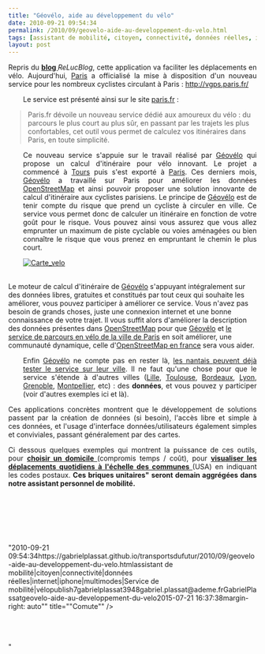 ```yaml
---
title: "Géovélo, aide au développement du vélo"
date: 2010-09-21 09:54:34
permalink: /2010/09/geovelo-aide-au-developpement-du-velo.html
tags: [assistant de mobilité, citoyen, connectivité, données réelles, internet, iphone, multimodes, Service de mobilité, vélo]
layout: post
---
```


<p style="text-align: justify">Repris du <strong><a href="http://3liz.org/blog/rldhont/index.php/2010/09/20/346-le-velo-a-paris-guide-par-osm" target="_blank">blog </a></strong><em>ReLucBlog</em>, cette application va faciliter les déplacements en vélo. Aujourd'hui, <a href="http://paris.fr/">Paris</a> a officialisé la mise à disposition d'un nouveau service pour les nombreux cyclistes circulant à Paris : <a href="http://vgps.paris.fr/">http://vgps.paris.fr/</a></p> <p style="text-align: justify;padding-left: 30px">Le service est présenté ainsi sur le site <a href="http://paris.fr/">paris.fr</a> :</p> <blockquote> <p>Paris.fr dévoile un nouveau service dédié aux amoureux du vélo : du parcours le plus court au plus sûr, en passant par les trajets les plus confortables, cet outil vous permet de calculez vos itinéraires dans Paris, en toute simplicité.</p> </blockquote> <p style="text-align: justify;padding-left: 30px">Ce nouveau service s'appuie sur le travail réalisé par <a href="http://geovelo.fr/">Géovélo</a> qui propose un calcul d'itinéraire pour vélo innovant. Le projet a commencé à <a href="http://www.geovelo.fr/tours/">Tours</a> puis s'est exporté à <a href="http://www.geovelo.fr/paris">Paris</a>. Ces derniers mois, <a href="http://geovelo.fr/">Géovélo</a> a travaillé sur Paris pour améliorer les données <a href="http://www.openstreetmap.org/?lat=48.8672&lon=2.3478&zoom=12&layers=M">OpenStreetMap</a> et ainsi pouvoir proposer une solution innovante de calcul d'itinéraire aux cyclistes parisiens. Le principe de <a href="http://geovelo.fr/">Géovélo</a> est de tenir compte du risque que prend un cycliste à circuler en ville. Ce service vous permet donc de calculer un itinéraire en fonction de votre goût pour le risque. Vous pouvez ainsi vous assurez que vous allez emprunter un maximum de piste cyclable ou voies aménagées ou bien connaître le risque que vous prenez en empruntant le chemin le plus court.</p> <p style="text-align: justify;padding-left: 30px"><a href="https://gabrielplassat.github.io/transportsdufutur/wp-content/uploads/sites/6/old/6a0120a66d2ad4970b0134878ab3a1970c-pi.jpg"><img alt="Carte_velo" class="asset  asset-image at-xid-6a0120a66d2ad4970b0134878ab3a1970c" src="/wp-content/uploads/sites/6/old/6a0120a66d2ad4970b0134878ab3a1970c-500wi.jpg" style="margin-left: auto;margin-right: auto" title="Carte_velo" /></a>  </p>  <!--more-->  <br />Le moteur de calcul d'itinéraire de <a href="http://geovelo.fr/">Géovélo</a> s'appuyant intégralement sur des données libres, gratuites et constitués par tout ceux qui souhaite les améliorer, vous pouvez participer à améliorer ce service. Vous n'avez pas besoin de grands choses, juste une connexion internet et une bonne connaissance de votre trajet. Il vous suffit alors d'améliorer la description des données présentes dans <a href="http://www.openstreetmap.org/">OpenStreetMap</a> pour que <a href="http://geovelo.fr/">Géovélo</a> et <a href="http://vgps.paris.fr/">le service de parcours en vélo de la ville de Paris</a> en soit améliorer, une communauté dynamique, celle d'<a href="http://openstreetmap.fr/">OpenStreetMap en france</a> sera vous aider. <p style="text-align: justify;padding-left: 30px">Enfin <a href="http://geovelo.fr/">Géovélo</a> ne compte pas en rester là, <a href="http://www.geovelo.fr/nantes">les nantais peuvent déjà tester le service sur leur ville</a>. Il ne faut qu'une chose pour que le service s'étende à d'autres villes (<a href="http://www.openstreetmap.org/?lat=50.6366&lon=3.1058&zoom=12&layers=M">Lille</a>, <a href="http://www.openstreetmap.org/?lat=43.5992&lon=1.4376&zoom=12&layers=M">Toulouse</a>, <a href="http://www.openstreetmap.org/?lat=44.8368&lon=-0.5506&zoom=12&layers=M">Bordeaux</a>, <a href="http://www.openstreetmap.org/?lat=45.7549&lon=4.8525&zoom=12&layers=M">Lyon</a>, <a href="http://www.openstreetmap.org/?lat=45.1796&lon=5.7231&zoom=12&layers=M">Grenoble</a>, <a href="http://www.openstreetmap.org/?lat=43.6097&lon=3.9076&zoom=12&layers=M">Montpellier</a>, etc) : des <strong>données</strong>, et vous pouvez y participer (voir d'autres exemples ici et là).</p> <p style="text-align: justify">Ces applications concrètes montrent que le développement de solutions passent par la création de données (si besoin), l'accès libre et simple à ces données, et l'usage d'interface données/utilisateurs également simples et conviviales, passant généralement par des cartes.</p> <p style="text-align: justify">Ci dessous quelques exemples qui montrent la puissance de ces outils, pour <strong><a href="http://www.mysociety.org/2007/more-travel-maps/morehousing" target="_blank">choisir un domicile </a></strong>(compromis temps / coût), pour <strong><a href="http://popupcity.net/2010/09/fuck-yeah-commuting/?utm_source=feedburner&utm_medium=feed&utm_campaign=Feed%3A+popupcity+%28The+Pop-Up+City%29" target="_blank">visualiser les déplacements quotidiens à l'échelle des communes </a></strong>(USA) en indiquant les codes postaux. <strong>Ces briques unitaires" seront demain aggrégées dans notre assistant personnel de mobilité.</strong></p> <p style=""text-align: justify""><a href="https://gabrielplassat.github.io/transportsdufutur/wp-content/uploads/sites/6/old/6a0120a66d2ad4970b0133f46b3943970b-pi.jpg""><img alt=""London1"" class=""asset  asset-image at-xid-6a0120a66d2ad4970b0133f46b3943970b"" src=""/wp-content/uploads/sites/6/old/6a0120a66d2ad4970b0133f46b3943970b-320wi.jpg"" style=""margin-left: automargin-right: auto"" title=""London1"" /></a> <br /> <a href="https://gabrielplassat.github.io/transportsdufutur/wp-content/uploads/sites/6/old/6a0120a66d2ad4970b0133f46b39cc970b-pi.jpg""><img alt=""London2"" class=""asset  asset-image at-xid-6a0120a66d2ad4970b0133f46b39cc970b"" src=""/wp-content/uploads/sites/6/old/6a0120a66d2ad4970b0133f46b39cc970b-320wi.jpg"" style=""margin-left: automargin-right: auto"" title=""London2"" /></a> <br /><a href="https://gabrielplassat.github.io/transportsdufutur/wp-content/uploads/sites/6/old/6a0120a66d2ad4970b0133f46b3a6a970b-pi.jpg""><img alt=""Comute"" class=""asset  asset-image at-xid-6a0120a66d2ad4970b0133f46b3a6a970b"" src=""/wp-content/uploads/sites/6/old/6a0120a66d2ad4970b0133f46b3a6a970b-320wi.jpg"" style=""margin-left: automargin-right: auto"" title=""Comute"" /></a> <br /> <br /> <br /><br /></p>"2010-09-21 09:54:34https://gabrielplassat.github.io/transportsdufutur/2010/09/geovelo-aide-au-developpement-du-velo.htmlassistant de mobilité|citoyen|connectivité|données réelles|internet|iphone|multimodes|Service de mobilité|vélopublish7gabrielplassat3948gabriel.plassat@ademe.frGabrielPlassatgeovelo-aide-au-developpement-du-velo2015-07-21 16:37:38margin-right: auto"" title=""Comute"" /></a> <br /> <br /> <br /><br /></p>"
